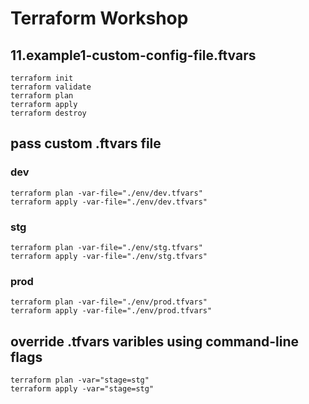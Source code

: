# Terraform Workshop

## 11.example1-custom-config-file.ftvars

`terraform init`\
`terraform validate`\
`terraform plan`\
`terraform apply`\
`terraform destroy`

## pass custom .ftvars file

### dev

`terraform plan -var-file="./env/dev.tfvars"`\
`terraform apply -var-file="./env/dev.tfvars"`

### stg

`terraform plan -var-file="./env/stg.tfvars"`\
`terraform apply -var-file="./env/stg.tfvars"`

### prod

`terraform plan -var-file="./env/prod.tfvars"`\
`terraform apply -var-file="./env/prod.tfvars"`

## override .tfvars varibles using command-line flags

`terraform plan -var="stage=stg"`\
`terraform apply -var="stage=stg"`
